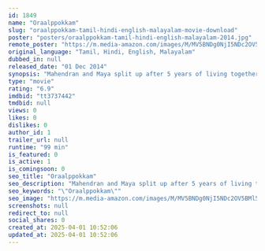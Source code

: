 ```yaml
---
id: 1849
name: "Oraalppokkam"
slug: "oraalppokkam-tamil-hindi-english-malayalam-movie-download"
poster: "posters/oraalppokkam-tamil-hindi-english-malayalam-2014.jpg"
remote_poster: "https://m.media-amazon.com/images/M/MV5BNDg0NjI5NDc2OV5BMl5BanBnXkFtZTgwMDYxMzk3NjE@._V1_SX300.jpg"
original_language: "Tamil, Hindi, English, Malayalam"
dubbed_in: null
released_date: "01 Dec 2014"
synopsis: "Mahendran and Maya split up after 5 years of living together. After a long time Maya calls him from a Himalayan valley Kedar which is devastated in a cloudburst soon. Mahendran starts an aimless journey which turns out to be a sea..."
type: "movie"
rating: "6.9"
imdbid: "tt3737442"
tmdbid: null
views: 0
likes: 0
dislikes: 0
author_id: 1
trailer_url: null
runtime: "99 min"
is_featured: 0
is_active: 1
is_comingsoon: 0
seo_title: "Oraalppokkam"
seo_description: "Mahendran and Maya split up after 5 years of living together. After a long time Maya calls him from a Himalayan valley Kedar which is devastated in a cloudburst soon. Mahendran starts an aimless journey which turns out to be a sea..."
seo_keywords: "\"Oraalppokkam\""
seo_image: "https://m.media-amazon.com/images/M/MV5BNDg0NjI5NDc2OV5BMl5BanBnXkFtZTgwMDYxMzk3NjE@._V1_SX300.jpg"
screenshots: null
redirect_to: null
social_shares: 0
created_at: 2025-04-01 10:52:06
updated_at: 2025-04-01 10:52:06
---
```


